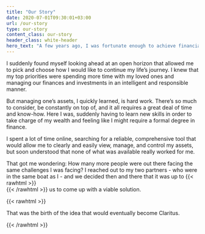 ```yaml
---
title: "Our Story"
date: 2020-07-01T09:30:01+03:00
url: /our-story
type: our-story
content_class: our-story
header_class: white-header
hero_text: "A few years ago, I was fortunate enough to achieve financial freedom through hard work, determination and persistence."
---
```

I suddenly found myself looking ahead at an open horizon that allowed me to pick and choose how I would like to continue my life’s journey. I knew that my top priorities were spending more time with my loved ones and managing our finances and investments in an intelligent and responsible manner.

But managing one’s assets, I quickly learned, is hard work. There’s so much to consider, be constantly on top of, and it all requires a great deal of time and know-how. Here I was, suddenly having to learn new skills in order to take charge of my wealth and feeling like I might require a formal degree in finance.

I spent a lot of time online, searching for a reliable, comprehensive tool that would allow me to clearly and easily view, manage, and control my assets, but soon understood that none of what was available really worked for me.

That got me wondering: How many more people were out there facing the same challenges I was facing? I reached out to my two partners - who were in the same boat as I - and we decided then and there that it was up to {{< rawhtml >}} <br/> {{< /rawhtml >}} us to come up with a viable solution.

{{< rawhtml >}}
<p class="is-bold">That was the birth of the idea that would eventually become <span class="is-green">Claritus</span>.</p>
{{< /rawhtml >}}
